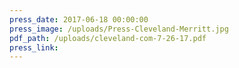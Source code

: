 ```yaml
---
press_date: 2017-06-18 00:00:00
press_image: /uploads/Press-Cleveland-Merritt.jpg
pdf_path: /uploads/cleveland-com-7-26-17.pdf
press_link:
---
```

